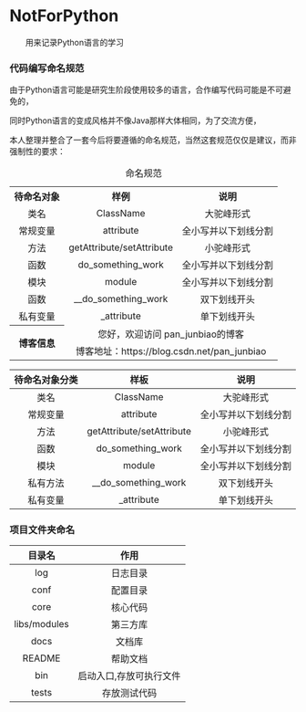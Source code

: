 # NotForPython

　　用来记录Python语言的学习





### 代码编写命名规范

由于Python语言可能是研究生阶段使用较多的语言，合作编写代码可能是不可避免的，

同时Python语言的变成风格并不像Java那样大体相同，为了交流方便，

本人整理并整合了一套今后将要遵循的命名规范，当然这套规范仅仅是建议，而非强制性的要求：

<table  align="center">
    <caption>命名规范</caption>
    <tr>
        <th align="center" valign="middle">待命名对象</th>
        <th align="center" valign="middle">样例</th>
        <th align="center" valign="middle">说明</th>
    </tr>
    <tr>
        <td align="center" valign="middle">类名</td>
        <td align="center" valign="middle">ClassName</td>
        <td align="center" valign="middle">大驼峰形式</td>
    </tr>
    <tr>
        <td align="center" valign="middle">常规变量</td>
        <td align="center" valign="middle">attribute</td>
        <td align="center" valign="middle">全小写并以下划线分割</td>
    </tr>
    <tr>
        <td align="center" valign="middle">方法</td>
        <td align="center" valign="middle">getAttribute/setAttribute</td>
        <td align="center" valign="middle">小驼峰形式</td>
    </tr>
    <tr>
        <td align="center" valign="middle">函数</td>
        <td align="center" valign="middle">do_something_work</td>
        <td align="center" valign="middle">全小写并以下划线分割</td>
    </tr>
     <tr>
        <td align="center" valign="middle">模块</td>
        <td align="center" valign="middle">module</td>
        <td align="center" valign="middle">全小写并以下划线分割</td>
    </tr>
    <tr>
        <td align="center" valign="middle">函数</td>
        <td align="center" valign="middle">__do_something_work</td>
        <td align="center" valign="middle">双下划线开头</td>
    </tr>
    <tr>
        <td align="center" valign="middle">私有变量</td>
        <td align="center" valign="middle">_attribute</td>
        <td align="center" valign="middle">单下划线开头</td>
    </tr>
    <tr>
        <th rowspan="2" align="center" valign="middle">博客信息</th>
        <td colspan="3" align="center" valign="middle">您好，欢迎访问 pan_junbiao的博客</td>
    </tr>
    <tr>
        <td colspan="3" align="center" valign="middle">博客地址：https://blog.csdn.net/pan_junbiao</td>
    </tr>
</table>




| 待命名对象分类 |           样板            |         说明         |
| :------------: | :-----------------------: | :------------------: |
|      类名      |         ClassName         |      大驼峰形式      |
|    常规变量    |         attribute         | 全小写并以下划线分割 |
|      方法      | getAttribute/setAttribute |      小驼峰形式      |
|      函数      |     do_something_work     | 全小写并以下划线分割 |
|      模块      |          module           | 全小写并以下划线分割 |
|    私有方法    |    __do_something_work    |     双下划线开头     |
|    私有变量    |        _attribute         |     单下划线开头     |



### 项目文件夹命名

|    目录名    |          作用           |
| :----------: | :---------------------: |
|     log      |        日志目录         |
|     conf     |        配置目录         |
|     core     |        核心代码         |
| libs/modules |        第三方库         |
|     docs     |         文档库          |
|    README    |        帮助文档         |
|     bin      | 启动入口,存放可执行文件 |
|    tests     |      存放测试代码       |



